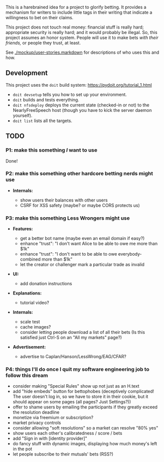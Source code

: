 This is a harebrained idea for a project to glorify betting. It provides a mechanism for writers to include little tags in their writing that indicate a willingness to bet on their claims.

This project does not touch real money: financial stuff is really hard; appropriate security is really hard; and it would probably be illegal. So, this project assumes an honor system. People will use it to make bets _with their friends,_ or people they trust, at least.

See [./mockup/user-stories.markdown](./mockup/user-stories.markdown) for descriptions of who uses this and how.

Development
-----------

This project uses the `doit` build system: https://pydoit.org/tutorial_1.html

- `doit devsetup` tells you how to set up your environment.
- `doit` builds and tests everything.
- `doit nfsdeploy` deploys the current state (checked-in or not) to the NearlyFreeSpeech host (though you have to kick the server daemon yourself).
- `doit list` lists all the targets.


TODO
--------------

### P1: make this something _I_ want to use
Done!

### P2: make this something other hardcore betting nerds might use

- **Internals:**

    - show users their balances with other users
    - CSRF for XSS safety (maybe? or maybe CORS protects us)

### P3: make this something Less Wrongers might use
- **Features:**

    - get a better bot name (maybe even an email domain if easy?)
    - enhance "trust": "I don't want Alice to be able to owe me more than $1k"
    - enhance "trust": "I don't want to be able to owe everybody-combined more than $1k"
    - let the creator or challenger mark a particular trade as invalid

- **UI:**

    - add donation instructions

- **Explanations:**

    - tutorial video?

- **Internals:**

    - scale test
    - cache images?
    - consider letting people download a list of all their bets (Is this satisfied just Ctrl-S on an "All my markets" page?)

- **Advertisement:**

    - advertise to Caplan/Hanson/LessWrong/EAG/CFAR?

### P4: things I'll do once I quit my software engineering job to follow this dream
- consider making "Special Rules" show up not just as an H.text
- add "hide embeds" button for bettophobes (deceptively complicated! The user doesn't log in, so we have to store it in their cookie, but it should appear on some pages (all pages? Just Settings?))
- offer to shame users by emailing the participants if they greatly exceed the resolution deadline
- monetize via freemium or subscription?
- market privacy controls
- consider allowing "soft resolutions" so a market can resolve "80% yes"
- show users each other's calibratedness / score / bets
- add "Sign in with [identity provider]"
- do fancy stuff with dynamic images, displaying how much money's left in the pot
- let people subscribe to their mutuals' bets (RSS?)
